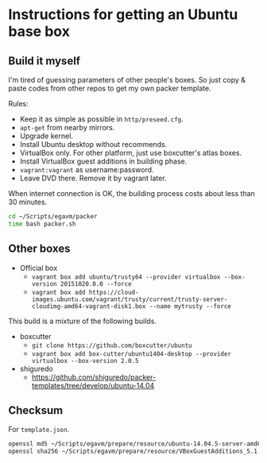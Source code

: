 # Instructions for getting an Ubuntu base box

## Build it myself

I'm tired of guessing parameters of other people's boxes. So just 
copy & paste codes from other repos to get my own packer template.

Rules:

* Keep it as simple as possible in `http/preseed.cfg`.
* `apt-get` from nearby mirrors.
* Upgrade kernel.
* Install Ubuntu desktop without recommends.
* VirtualBox only. For other platform, just use boxcutter's atlas boxes.
* Install VirtualBox guest additions in building phase.
* `vagrant:vagrant` as username:password.
* Leave DVD there. Remove it by vagrant later.

When internet connection is OK, the building process costs about less than 30 minutes.

```bash
cd ~/Scripts/egavm/packer
time bash packer.sh
```

## Other boxes

* Official box
    * `vagrant box add ubuntu/trusty64 --provider virtualbox --box-version 20151020.0.0 --force`
    * `vagrant box add https://cloud-images.ubuntu.com/vagrant/trusty/current/trusty-server-cloudimg-amd64-vagrant-disk1.box --name mytrusty --force`

This build is a mixture of the following builds.

* boxcutter
    * `git clone https://github.com/boxcutter/ubuntu`
    * `vagrant box add box-cutter/ubuntu1404-desktop --provider virtualbox --box-version 2.0.5`
* shiguredo
    * https://github.com/shiguredo/packer-templates/tree/develop/ubuntu-14.04

## Checksum

For `template.json`.

```bash
openssl md5 ~/Scripts/egavm/prepare/resource/ubuntu-14.04.5-server-amd64.iso
openssl sha256 ~/Scripts/egavm/prepare/resource/VBoxGuestAdditions_5.1.6.iso
```
